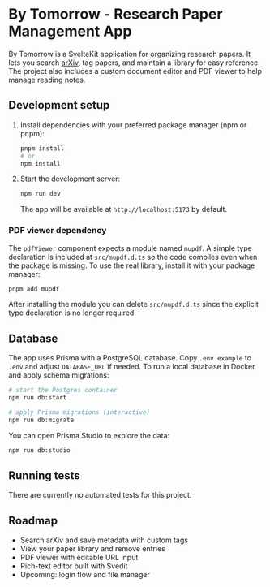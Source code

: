# By Tomorrow - Research Paper Management App

By Tomorrow is a SvelteKit application for organizing research papers. It lets you search [arXiv](https://arxiv.org), tag papers, and maintain a library for easy reference. The project also includes a custom document editor and PDF viewer to help manage reading notes.

## Development setup

1. Install dependencies with your preferred package manager (npm or pnpm):
   ```bash
   pnpm install
   # or
   npm install
   ```
2. Start the development server:
   ```bash
   npm run dev
   ```
   The app will be available at `http://localhost:5173` by default.

### PDF viewer dependency

The `pdfViewer` component expects a module named `mupdf`. A simple type
declaration is included at `src/mupdf.d.ts` so the code compiles even when the
package is missing. To use the real library, install it with your package
manager:

```bash
pnpm add mupdf
```

After installing the module you can delete `src/mupdf.d.ts` since the explicit
type declaration is no longer required.

## Database

The app uses Prisma with a PostgreSQL database. Copy `.env.example` to `.env` and adjust `DATABASE_URL` if needed. To run a local database in Docker and apply schema migrations:

```bash
# start the Postgres container
npm run db:start

# apply Prisma migrations (interactive)
npm run db:migrate
```

You can open Prisma Studio to explore the data:
```bash
npm run db:studio
```

## Running tests

There are currently no automated tests for this project.

## Roadmap

- Search arXiv and save metadata with custom tags
- View your paper library and remove entries
- PDF viewer with editable URL input
- Rich-text editor built with Svedit
- Upcoming: login flow and file manager

